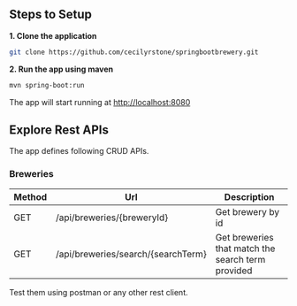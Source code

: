 ## Steps to Setup

**1. Clone the application**

```bash
git clone https://github.com/cecilyrstone/springbootbrewery.git
```

**2. Run the app using maven**

```bash
mvn spring-boot:run
```
The app will start running at <http://localhost:8080>

## Explore Rest APIs

The app defines following CRUD APIs.

### Breweries

| Method | Url                                | Description                                       |
| ------ |------------------------------------|---------------------------------------------------|
| GET    | /api/breweries/{breweryId}         | Get brewery by id                                 |
| GET    | /api/breweries/search/{searchTerm} | Get breweries that match the search term provided |

Test them using postman or any other rest client.